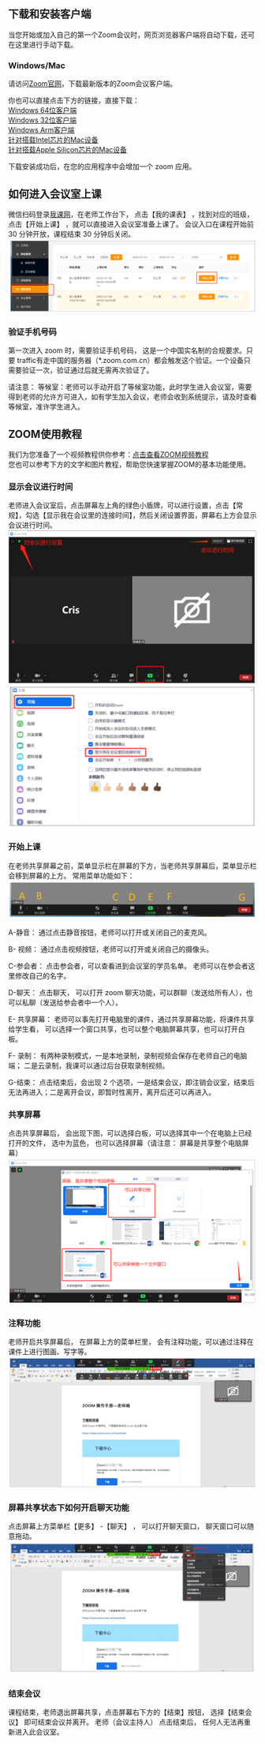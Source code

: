 ## 下载和安装客户端
当您开始或加入自己的第一个Zoom会议时，网页浏览器客户端将自动下载，还可在这里进行手动下载。

### Windows/Mac
请访问[Zoom官网][1]，下载最新版本的Zoom会议客户端。
 
你也可以直接点击下方的链接，直接下载：  
[Windows 64位客户端][2]  
[Windows 32位客户端][3]  
[Windows Arm客户端][4]  
[针对搭载Intel芯片的Mac设备][5]  
[针对搭载Apple Silicon芯片的Mac设备][6]  

下载安装成功后，在您的应用程序中会增加一个 zoom 应用。

## 如何进入会议室上课
微信扫码登录[我课网][7]，在老师工作台下， 点击【我的课表】 ，找到对应的班级，点击【开始上课】 ，就可以直接进入会议室准备上课了。 会议入口在课程开始前 30 分钟开放，课程结束 30 分钟后关闭。
![课表](../images/zoom_2.png)

### 验证手机号码
第一次进入 zoom 时，需要验证手机号码， 这是一个中国实名制的合规要求。只要 traffic有走中国的服务器（*.zoom.com.cn）都会触发这个验证。一个设备只需要验证一次，验证通过后就无需再次验证了。

请注意：
等候室：老师可以手动开启了等候室功能，此时学生进入会议室，需要得到老师的允许方可进入，如有学生加入会议，老师会收到系统提示，请及时查看等候室，准许学生进入。

## ZOOM使用教程
我们为您准备了一个视频教程供你参考：[点击查看ZOOM视频教程]( https://images.mecourse.cn/zoom/demo0719-720p.mp4 ':include :type=video controls width=100% height=400px' )  
您也可以参考下方的文字和图片教程，帮助您快速掌握ZOOM的基本功能使用。

### 显示会议进行时间
老师进入会议室后，点击屏幕左上角的绿色小盾牌，可以进行设置，点击【常规】，勾选【显示我在会议里的连接时间】，然后关闭设置界面，屏幕右上方会显示会议进行时间。
![ZOOM](../images/zoom_03.png)
![ZOOM](../images/zoom_04.png)

### 开始上课
在老师共享屏幕之前，菜单显示栏在屏幕的下方，当老师共享屏幕后，菜单显示栏会移到屏幕的上方。 常用菜单功能如下：
![ZOOM](../images/zoom_05.png)

A-静音： 通过点击静音按钮，老师可以打开或关闭自己的麦克风。

B- 视频： 通过点击视频按钮，老师可以打开或关闭自己的摄像头。

C-参会者： 点击参会者，可以查看进到会议室的学员名单。 老师可以在参会者这里修改自己的名字。

D-聊天： 点击聊天， 可以打开 zoom 聊天功能，可以群聊（发送给所有人），也可以私聊（发送给参会者中一个人）。

E- 共享屏幕： 老师可以事先打开电脑里的课件，通过共享屏幕功能，将课件共享给学生看， 可以选择一个窗口共享，也可以整个电脑屏幕共享，也可以打开白板。

F- 录制： 有两种录制模式，一是本地录制，录制视频会保存在老师自己的电脑端； 二是云录制，我课可以通过后台获取录制视频。

G-结束： 点击结束后，会出现 2 个选项，一是结束会议，即注销会议室，结束后无法再进入；二是离开会议，即暂时性离开，离开后还可以再进入。

### 共享屏幕
点击共享屏幕后， 会出现下图，可以选择白板，可以选择其中一个在电脑上已经打开的文件， 选中为蓝色， 也可以选择屏幕（请注意： 屏幕是共享整个电脑屏幕）
![ZOOM](../images/zoom_06.png)

### 注释功能
老师开启共享屏幕后， 在屏幕上方的菜单栏里， 会有注释功能，可以通过注释在课件上进行图画、写字等。
![ZOOM](../images/zoom_07.png)

### 屏幕共享状态下如何开启聊天功能
点击屏幕上方菜单栏【更多】 -【聊天】 ， 可以打开聊天窗口， 聊天窗口可以随意拖动。
![ZOOM](../images/zoom_08.png)

### 结束会议
课程结束，老师退出屏幕共享，点击屏幕右下方的【结束】按钮， 选择【结束会议】 即可结束会议并离开。 老师（会议主持人） 点击结束后， 任何人无法再重新进入此会议室。

[1]:https://zoom.us/download
[2]:https://zoom.us/client/5.14.8.16213/ZoomInstallerFull.exe?archType=x64
[3]:https://zoom.us/client/5.14.8.16213/ZoomInstallerFull.exe
[4]:https://zoom.us/client/5.14.8.16213/ZoomInstallerFull.exe?archType=winarm64
[5]:https://www.zoom.us/client/5.14.7.18149/zoomusInstallerFull.pkg
[6]:https://www.zoom.us/client/5.14.7.18149/zoomusInstallerFull.pkg?archType=arm64
[7]:https://www.meke.ai/
